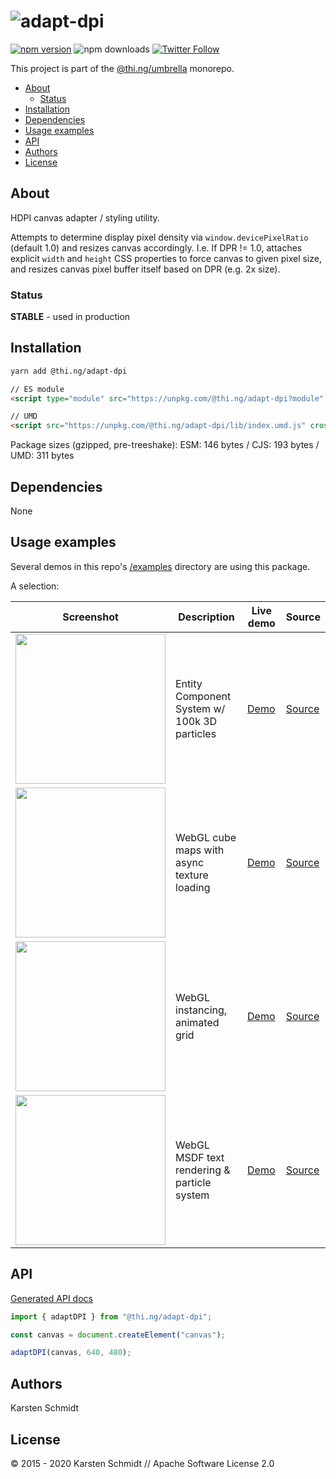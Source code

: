 <!-- This file is generated - DO NOT EDIT! -->

# ![adapt-dpi](https://media.thi.ng/umbrella/banners/thing-adapt-dpi.svg?bd63a9f3)

[![npm version](https://img.shields.io/npm/v/@thi.ng/adapt-dpi.svg)](https://www.npmjs.com/package/@thi.ng/adapt-dpi)
![npm downloads](https://img.shields.io/npm/dm/@thi.ng/adapt-dpi.svg)
[![Twitter Follow](https://img.shields.io/twitter/follow/thing_umbrella.svg?style=flat-square&label=twitter)](https://twitter.com/thing_umbrella)

This project is part of the
[@thi.ng/umbrella](https://github.com/thi-ng/umbrella/) monorepo.

- [About](#about)
  - [Status](#status)
- [Installation](#installation)
- [Dependencies](#dependencies)
- [Usage examples](#usage-examples)
- [API](#api)
- [Authors](#authors)
- [License](#license)

## About

HDPI canvas adapter / styling utility.

Attempts to determine display pixel density via
`window.devicePixelRatio` (default 1.0) and resizes canvas accordingly.
I.e. If DPR != 1.0, attaches explicit `width` and `height` CSS
properties to force canvas to given pixel size, and resizes canvas pixel
buffer itself based on DPR (e.g. 2x size).

### Status

**STABLE** - used in production

## Installation

```bash
yarn add @thi.ng/adapt-dpi
```

```html
// ES module
<script type="module" src="https://unpkg.com/@thi.ng/adapt-dpi?module" crossorigin></script>

// UMD
<script src="https://unpkg.com/@thi.ng/adapt-dpi/lib/index.umd.js" crossorigin></script>
```

Package sizes (gzipped, pre-treeshake): ESM: 146 bytes / CJS: 193 bytes / UMD: 311 bytes

## Dependencies

None

## Usage examples

Several demos in this repo's
[/examples](https://github.com/thi-ng/umbrella/tree/develop/examples)
directory are using this package.

A selection:

| Screenshot                                                                                                           | Description                                  | Live demo                                           | Source                                                                           |
| -------------------------------------------------------------------------------------------------------------------- | -------------------------------------------- | --------------------------------------------------- | -------------------------------------------------------------------------------- |
| <img src="https://raw.githubusercontent.com/thi-ng/umbrella/develop/assets/examples/soa-ecs-100k.png" width="240"/>  | Entity Component System w/ 100k 3D particles | [Demo](https://demo.thi.ng/umbrella/soa-ecs/)       | [Source](https://github.com/thi-ng/umbrella/tree/develop/examples/soa-ecs)       |
| <img src="https://raw.githubusercontent.com/thi-ng/umbrella/develop/assets/examples/webgl-cubemap.jpg" width="240"/> | WebGL cube maps with async texture loading   | [Demo](https://demo.thi.ng/umbrella/webgl-cubemap/) | [Source](https://github.com/thi-ng/umbrella/tree/develop/examples/webgl-cubemap) |
| <img src="https://raw.githubusercontent.com/thi-ng/umbrella/develop/assets/examples/webgl-grid.jpg" width="240"/>    | WebGL instancing, animated grid              | [Demo](https://demo.thi.ng/umbrella/webgl-grid/)    | [Source](https://github.com/thi-ng/umbrella/tree/develop/examples/webgl-grid)    |
| <img src="https://raw.githubusercontent.com/thi-ng/umbrella/develop/assets/examples/webgl-msdf.jpg" width="240"/>    | WebGL MSDF text rendering & particle system  | [Demo](https://demo.thi.ng/umbrella/webgl-msdf/)    | [Source](https://github.com/thi-ng/umbrella/tree/develop/examples/webgl-msdf)    |

## API

[Generated API docs](https://docs.thi.ng/umbrella/adapt-dpi/)

```ts
import { adaptDPI } from "@thi.ng/adapt-dpi";

const canvas = document.createElement("canvas");

adaptDPI(canvas, 640, 480);
```

## Authors

Karsten Schmidt

## License

&copy; 2015 - 2020 Karsten Schmidt // Apache Software License 2.0
